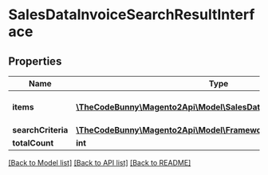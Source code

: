 # SalesDataInvoiceSearchResultInterface

## Properties
Name | Type | Description | Notes
------------ | ------------- | ------------- | -------------
**items** | [**\TheCodeBunny\Magento2Api\Model\SalesDataInvoiceInterface[]**](SalesDataInvoiceInterface.md) | Array of collection items. | 
**searchCriteria** | [**\TheCodeBunny\Magento2Api\Model\FrameworkSearchCriteriaInterface**](FrameworkSearchCriteriaInterface.md) |  | 
**totalCount** | **int** | Total count. | 

[[Back to Model list]](../README.md#documentation-for-models) [[Back to API list]](../README.md#documentation-for-api-endpoints) [[Back to README]](../README.md)


